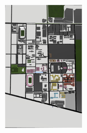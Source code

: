 <html>
<body>
<a href='Map.reality' rel='ar'>
	<img src='Map.png' alt='Product XYZ' width="250" height="400">
</a>

</body>
</html>
